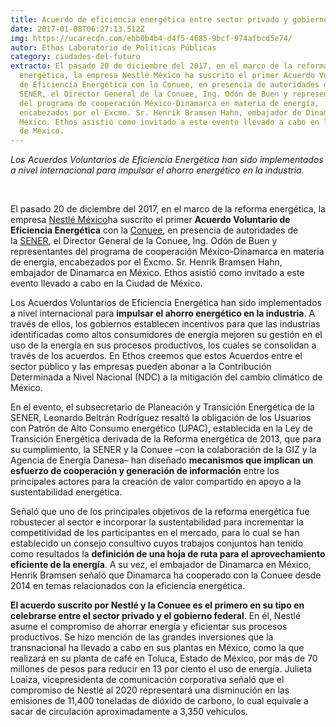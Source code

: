 ```yaml
---
title: Acuerdo de eficiencia energética entre sector privado y gobierno federal
date: 2017-01-08T06:27:13.512Z
img: https://ucarecdn.com/ebb0b4b4-d4f5-4685-9bcf-974afbcd5e74/
autor: Ethos Laboratorio de Políticas Públicas
category: ciudades-del-futuro
extracto: El pasado 20 de diciembre del 2017, en el marco de la reforma
  energética, la empresa Nestlé México ha suscrito el primer Acuerdo Voluntario
  de Eficiencia Energética con la Conuee, en presencia de autoridades de la
  SENER, el Director General de la Conuee, Ing. Odón de Buen y representantes
  del programa de cooperación México-Dinamarca en materia de energía,
  encabezados por el Excmo. Sr. Henrik Bramsen Hahn, embajador de Dinamarca en
  México. Ethos asistió como invitado a este evento llevado a cabo en la Ciudad
  de México.
---
```

*Los Acuerdos Voluntarios de Eficiencia Energética han sido implementados a nivel internacional para impulsar el ahorro energético en la industria.*

 

El pasado 20 de diciembre del 2017, en el marco de la reforma energética, la empresa [Nestlé México](https://www.nestle.com.mx/)ha suscrito el primer **Acuerdo Voluntario de Eficiencia Energética** con la [Conuee](https://www.gob.mx/conuee), en presencia de autoridades de la [SENER](https://www.gob.mx/sener), el Director General de la Conuee, Ing. Odón de Buen y representantes del programa de cooperación México-Dinamarca en materia de energía, encabezados por el Excmo. Sr. Henrik Bramsen Hahn, embajador de Dinamarca en México. Ethos asistió como invitado a este evento llevado a cabo en la Ciudad de México.

Los Acuerdos Voluntarios de Eficiencia Energética han sido implementados a nivel internacional para **impulsar el ahorro energético en la industria**. A través de ellos, los gobiernos establecen incentivos para que las industrias identificadas como altos consumidores de energía mejoren su gestión en el uso de la energía en sus procesos productivos, los cuales se consolidan a través de los acuerdos. En Ethos creemos que estos Acuerdos entre el sector público y las empresas pueden abonar a la Contribución Determinada a Nivel Nacional (NDC) a la mitigación del cambio climático de México.

En el evento, el subsecretario de Planeación y Transición Energética de la SENER, Leonardo Beltrán Rodríguez resaltó la obligación de los Usuarios con Patrón de Alto Consumo energético (UPAC), establecida en la Ley de Transición Energética derivada de la Reforma energética de 2013, que para su cumplimiento, la SENER y la Conuee –con la colaboración de la GIZ y la Agencia de Energía Danesa– han diseñado **mecanismos que implican un esfuerzo de cooperación y generación de información** entre los principales actores para la creación de valor compartido en apoyo a la sustentabilidad energética.

Señaló que uno de los principales objetivos de la reforma energética fue robustecer al sector e incorporar la sustentabilidad para incrementar la competitividad de los participantes en el mercado, para lo cual se han establecido un consejo consultivo cuyos trabajos conjuntos han tenido como resultados la **definición de una hoja de ruta para el aprovechamiento eficiente de la energía**. A su vez, el embajador de Dinamarca en México, Henrik Bramsen señaló que Dinamarca ha cooperado con la Conuee desde 2014 en temas relacionados con la eficiencia energética.

**El acuerdo suscrito por Nestlé y la Conuee es el primero en su tipo en celebrarse entre el sector privado y el gobierno federal**. En él, Nestlé asume el compromiso de ahorrar energía y eficientar sus procesos productivos. Se hizo mención de las grandes inversiones que la transnacional ha llevado a cabo en sus plantas en México, como la que realizará en su planta de café en Toluca, Estado de México, por más de 70 millones de pesos para reducir en 13 por ciento el uso de energía. Julieta Loaiza, vicepresidenta de comunicación corporativa señaló que el compromiso de Nestlé al 2020 representará una disminución en las emisiones de 11,400 toneladas de dióxido de carbono, lo cual equivale a sacar de circulación aproximadamente a 3,350 vehículos.